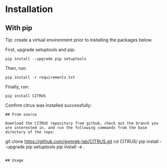 # Installation 

## With pip
Tip: create a virtual environment prior to installing the packages below.

First, upgrade setuptools and pip:
```
pip install --upgrade pip setuptools
```

Then, run:
```
pip install -r requirements.txt
```

Finally, run:
```
pip install CITRUS
```

Confirm citrus was installed successfully:
```
## From source

Download the CITRUS repository from github, check out the branch you are interested in, and run the following commands from the base directory of the repo:
```
git clone https://github.com/gymrek-lab/CITRUS.git
cd CITRUS/
pip install --upgrade pip setuptools
pip install -e .
```

## Usage



